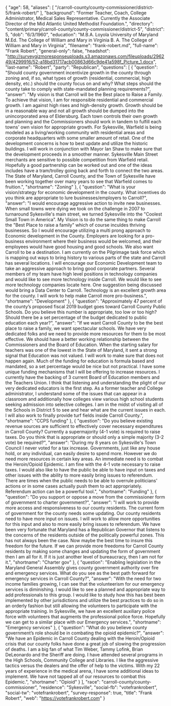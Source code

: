 {
  "age": 58,
  "aliases": [
    "/carroll-county/county-commissioner/district-5/frank-robert/"
  ],
  "background": "Former Teacher, Coach, College Administrator, Medical Sales Representative. Currently the Associate Director of the Mid Atlantic United Methodist Foundation.",
  "directory": "content/primary/carroll-county/county-commissioner/district-5",
  "district": 5,
  "dob": "6/3/1960",
  "education": "M.B.A. Loyola University of Maryland M.Ed.  The College of William and Mary in Virginia B. A.  The College of William and Mary in Virginia",
  "filename": "frank-robert.md",
  "full-name": "Frank Robert",
  "general-only": false,
  "headshot": "http://surveygizmoresponseuploads.s3.amazonaws.com/fileuploads/296249/4299916/52-a18bd31717acb00863d66c9de41a598f_Picture_1.docx",
  "last-name": "Robert",
  "party": "Republican",
  "questions": [
    {
      "question": "Should county government incentivize growth in the county through zoning and, if so, what types of growth (residential, commercial, high density, etc.) should the county focus on and why? What steps should the county take to comply with state-mandated planning requirements?",
      "answer": "My vision is that Carroll will be the Best place to Raise a Family. To achieve that vision, I am for responsible residential and commercial growth. I am against high rises and high-density growth.  Growth should be in a reasonable way and not all growth should be dumped into the unincorporated area of Eldersburg. Each town controls their own growth and planning and the Commissioners should work  in tandem to fulfill each towns' own vision for appropriate growth. For Sykesville, Warfield is being modeled as a living/working community with residential areas and corporate headquarters with some smaller amount of retail. One of the development concerns is how to best update and utilize the historic buildings. I will work in conjunction with Mayor Ian Shaw to make sure that the development proceeds in a smoother manner. Sykesville Main Street merchants are sensitive to possible competition from Warfield retail. Hopefully a good partnership can be worked out and one of the ideas includes have a tram/trolley going back and forth to connect the two areas. The State of Maryland, Carroll County, and the Town of Sykesville have been working together over many years to see that Warfield comes to fruition.",
      "shortname": "Zoning"
    },
    {
      "question": "What is your vision/strategy for economic development in the county. What incentives do you think are appropriate to lure businesses/employers to Carroll?",
      "answer": "I would encourage aggressive action to invite new businesses. When small towns were dying we took on the challenge in 2007 to turnaround Sykesville's main street, we turned Sykesville into the \"Coolest Small Town in America\". My Vision is to do the same thing to make Carroll the \"Best Place to raise a family\" which of course inculdes thriving businesses. So I would encourage utilizing a multi prong  approach to Economic development in the County.  Employers are looking for a pro-business environment where their business would be welcomed, and their employees would have good housing and good schools.  We also want Carroll to be a destination.  I am currently on the Pilgrimage task force which is mapping out ways to bring history to various parts of the state and Carroll has several locations. I will encourage our Economic Development team to take an aggressive approach to bring good corporate partners.  Several members of my team have high level positions in technology companies and would like to see more technology inside Carroll. We would like to see more technology companies locate here. One suggestion being discussed would bring a Data Center to Carroll.  Technology is an excellent growth area for the county. I will work to help make Carroll more pro-business.",
      "shortname": "Development"
    },
    {
      "question": "Approximately 47 percent of the county’s proposed fiscal 2019 budget goes toward Carroll County Public Schools. Do you believe this number is appropriate, too low or too high? Should there be a set percentage of the budget dedicated to public education each year?",
      "answer": "If we want Carroll County to be the best place to raise a family, we want spectacular schools. We have very dedicated folks and we need to provide more resources for them to be most effective. We should have a better working relationship between the Commissioners and the Board of Education. When the starting salary for teachers was one of the lowest in the State of Maryland, it sent a strong signal that Education was not valued. I will work to make sure that does not happen again.  Much of the funding for education is formula based and mandated, so a set percentage would be nice but not practical. I have some unique funding mechanisms that I will be offering to increase resources. I currently have the backing of 3 current Board of Education members and the Teachers Union. I think that listening and understanding the plight of our very dedicated educators is the first step. As a former teacher and College administrator, I understand some of the issues that can appear in a classroom and additionally how colleges view various high school students seeking admission into selective colleges.  I am in the midst of visiting all of the Schools in District 5 to see and hear what are the current issues in each. I will also work to finally provide turf fields inside Carroll County.",
      "shortname": "CCPS funding"
    },
    {
      "question": "Do you believe existing revenue sources are sufficient to effectively cover necessary expenditures in Carroll County? Currently a supermajority (4-1 vote) is required to raise taxes. Do you think that is appropriate or should only a simple majority (3-2 vote) be required?",
      "answer": "During my 8 years on Sykesville's Town Council I never voted for a tax increase. Governments, just like any house hold, or any individual, can easily desire to spend more. However we do need more resources in certain key areas. An immediate need is to combat the Heroin/Opioid Epidemic.  I am fine with the 4-1 vote necessary to raise taxes. I would also like to have the public be able to have input on taxes and other issues with the ability to more easily bring issues to referendum. There are times when the public needs to be able to overrule politicians' actions or in some cases actually push them to act appropriately. Referendum action can be a powerful tool.",
      "shortname": "Funding"
    },
    {
      "question": "Do you support or oppose a move from the commissioner form of government to charter government?",
      "answer": "I will work to provide more access and responsiveness to our county residents. The current form of government for the county needs some updating. Our county residents need to have more input on issues. I will work to allow more opportunities for this input and also to more easily bring issues to referendum.  We have been very fortunate that Maryland has a Republican Governor that listens to the concerns of the residents outside of the politically powerful zones. This has not always been the case. Now maybe the best time to insure this freedom for the future. If we can provide more freedoms for Carroll County residents by making some changes and updating the form of government then I am all for it. If it is just another level of bureaucracy, then I am not for it.",
      "shortname": "Charter gov"
    },
    {
      "question": "Enabling legislation in the Maryland General Assembly gives county government authority over fire and emergency services. What do you see as the best path forward for emergency services in Carroll County?",
      "answer": "With the need for two income families growing, I can see that the volunteerism for our emergency services is diminishing. I would like to see a planned and appropriate way to add professionals to this group. I would like to study how this has best been implemented by other jurisdictions and utilize the best practices to do so in an orderly fashion but still allowing the volunteers to participate with the appropriate training. In Sykesville, we have an excellent auxiliary police force with volunteers that augments the professional police force. Hopefully we can get to a similar place with our Emergency services.",
      "shortname": "Emergency services"
    },
    {
      "question": "What do you believe county government’s role should be in combating the opioid epidemic?",
      "answer": "We have an Epidemic in Carroll County dealing with the Heroin/Opioid crisis that our county folks have done a great job of slowing the progression of deaths. I am a big fan of what Tim Weber, Tammy Lofink, Brian DeLeonardo and the Sheriff are doing.  I have attended several programs in the High Schools, Community College and Libraries. I like the aggressive tactics versus the dealers and the offer of help to the victims. With my 22 years of experience in the medical arena, I have some additional ideas to implement.  We have not tapped all of our resources to combat this Epidemic.",
      "shortname": "Opioid"
    }
  ],
  "race": "carroll-county/county-commissioner",
  "residence": "Sykesville",
  "social-fb": "votefrankrobert",
  "social-tw": "votefrankrobert",
  "survey-response": true,
  "title": "Frank Robert",
  "web": "https://votefrankrobert.com"
}
